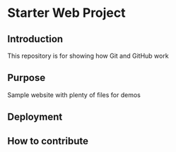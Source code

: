 # Starter Web Project

## Introduction 

This repository is for showing how Git and GitHub work

## Purpose

Sample website with plenty of files for demos

## Deployment


## How to contribute
